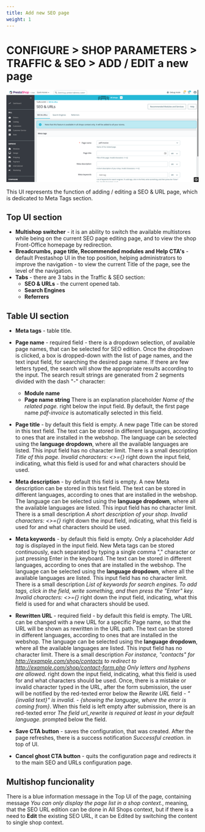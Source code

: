 ```yaml
---
title: Add new SEO page
weight: 1
---
```

# CONFIGURE > SHOP PARAMETERS > TRAFFIC & SEO > ADD / EDIT a new page

![Add / Edit new SEO page](static/img/SEO_and_URLs_configure.png)

This UI represents the function of adding / editing a SEO & URL page, which is dedicated to Meta Tags section.

## Top UI section

- **Multishop switcher** - it is an ability to switch the available multistores while being on the current SEO page editing page, and to view the shop Front-Office homepage by redirection.
- **Breadcrumbs, page title, Recommended modules and Help CTA's** - default Prestashop UI in the top position, helping administrators to improve the navigation - to view the current Title of the page, see the level of the navigation.
- **Tabs** - there are 3 tabs in the Traffic & SEO section:
  - **SEO & URLs** - the current opened tab.
  - **Search Engines** 
  - **Referrers**

## Table UI section

- **Meta tags** - table title.
- **Page name** - required field - there is a dropdown selection, of available page names, that can be selected for SEO edition. Once the dropdown is clicked, a box is dropped-down with the list of page names, and the text input field, for searching the desired page name. If there are few letters typed, the search will show the appropriate results according to the input. The search result strings are generated from 2 segments divided with the dash "-" character:
  - **Module name**
  - **Page name string**
There is an explanation placeholder _Name of the related page._ right below the input field. By default, the first page name _pdf-invoice_ is automatically selected in this field.
- **Page title** - by default this field is empty. A new page Title can be stored in this text field. The text can be stored in different languages, according to ones that are installed in the webshop. The language can be selected using the **language dropdown**, where all the available languages are listed. This input field has no character limit. There is a small description _Title of this page. Invalid characters: <>={}_ right down the input field, indicating, what this field is used for and what characters should be used.
- **Meta description** - by default this field is empty. A new Meta description can be stored in this text field. The text can be stored in different languages, according to ones that are installed in the webshop. The language can be selected using the **language dropdown**, where all the available languages are listed. This input field has no character limit. There is a small description _A short description of your shop. Invalid characters: <>={}_ right down the input field, indicating, what this field is used for and what characters should be used.
- **Meta keywords** - by default this field is empty. Only a placeholder _Add tag_ is displayed in the input field. New Meta tags can be stored continuously, each separated by typing a single comma "," character or just pressing Enter in the keyboard. The text can be stored in different languages, according to ones that are installed in the webshop. The language can be selected using the **language dropdown**, where all the available languages are listed. This input field has no character limit. There is a small description _List of keywords for search engines. To add tags, click in the field, write something, and then press the "Enter" key. Invalid characters: <>={}_ right down the input field, indicating, what this field is used for and what characters should be used.
- **Rewritten URL** - required field - by default this field is empty. The URL can be changed with a new URL for a specific Page name, so that the URL will be shown as rewritten in the URL path. The text can be stored in different languages, according to ones that are installed in the webshop. The language can be selected using the **language dropdown**, where all the available languages are listed. This input field has no character limit. There is a small description _For instance, "contacts" for http://example.com/shop/contacts to redirect to http://example.com/shop/contact-form.php Only letters and hyphens are allowed._ right down the input field, indicating, what this field is used for and what characters should be used. Once, there is a mistake or invalid character typed in the URL, after the form submission, the user will be notified by the red-texted error below the _Rewrite URL_ field - _"{invalid text}" is invalid. - {showing the language, where the error is coming from}_. When this field is left empty after submission, there is an red-texted error _The field url_rewrite is required at least in your default language._ prompted below the field.

- **Save CTA button** - saves the configuration, that was created. After the page refreshes, there is a success notification _Successful creation._ in top of UI.
- **Cancel ghost CTA button** - quits the configuration page and redirects it to the main SEO and URLs configuration page.

## Multishop funcionality

There is a blue information message in the Top UI of the page, containing message _You can only display the page list in a shop context._, meaning, that the SEO URL edition can be done in All Shops context, but if there is a need to **Edit** the existing SEO URL, it can be Edited by switching the content to single shop context. 
